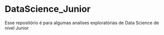 # DataScience_Junior
Esse repositório é para algumas analises exploratórias de Data Science de nível Junior
